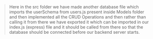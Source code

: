 > Here in the src folder we have made another database file which imports the userSchema from users.js present inside Models folder and then implemented all the CRUD Operations and then rather than calling it from there we have exported it which can be imported in our index.js (express) file and it should be called from there so that the database should be connected before our backend server starts.